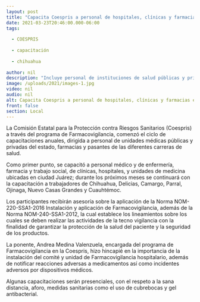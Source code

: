 ```yaml
---
layout: post
title: "Capacita Coespris a personal de hospitales, clínicas y farmacias en farmacovigilancia"
date: 2021-03-23T20:46:00.000-06:00
tags:
  
  - COESPRIS
  
  - capacitación
  
  - chihuahua
  
author: nil
description: "Incluye personal de instituciones de salud públicas y privadas; impartirá talleres presenciales y virtuales"
image: /uploads/2021/images-1.jpg
video: nil
audio: nil
alt: Capacita Coespris a personal de hospitales, clínicas y farmacias en farmacovigilancia
front: false
section: Local
---
```


La Comisión Estatal para la Protección contra Riesgos Sanitarios (Coespris) a través del programa de Farmacovigilancia, comenzó el ciclo de capacitaciones anuales, dirigida a personal de unidades médicas públicas y privadas del estado, farmacias y pasantes de las diferentes carreras de salud.

Como primer punto, se capacitó a personal médico y de enfermería,  farmacia  y trabajo social,  de clínicas, hospitales, y unidades de medicina ubicadas en ciudad Juárez;  durante los próximos meses se continuará con la capacitación a trabajadores de Chihuahua, Delicias, Camargo, Parral, Ojinaga, Nuevo Casas Grandes y Cuauhtémoc.

Los participantes recibirán asesoría sobre la aplicación de la Norma NOM-220-SSA1-2016 Instalación y aplicación de Farmacovigilancia, además de la Norma NOM-240-SSA1-2012, la cual establece los lineamientos sobre los cuales se deben realizar las actividades de la tecno vigilancia con la finalidad de garantizar la protección de la salud del paciente y la seguridad de los productos.

La ponente, Andrea Medina Valenzuela, encargada del programa de Farmacovigilancia en la Coespris, hizo hincapié en la importancia de la instalación del comité y unidad de Farmacovigilancia hospitalario, además de notificar reacciones adversas a medicamentos así como incidentes adversos por dispositivos médicos.

Algunas capacitaciones serán presenciales, con el respeto a la sana distancia, aforo, medidas sanitarias como el uso de cubrebocas y  gel antibacterial.